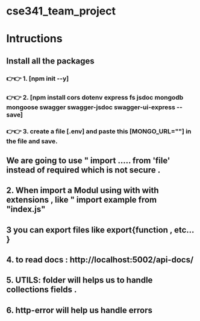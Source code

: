 # cse341_team_project
 # Intructions

 ## Install all the packages

 ### 👉👉 1. [npm init --y]
 ### 👉👉 2. [npm install cors dotenv express fs jsdoc mongodb mongoose swagger swagger-jsdoc swagger-ui-express --save]
 ### 👉👉 3. create a file [.env] and paste this [MONGO_URL=""] in the file and save.



 ## We are going to  use " import ..... from 'file' instead of  required  which is not  secure .
 ## 2. When import a  Modul  using with  with  extensions , like " import  example  from "index.js"

 ## 3 you can export files like  export{function , etc... }
 
 ## 4. to  read docs : http://localhost:5002/api-docs/



## 5. UTILS:  folder will helps us to handle collections fields .
## 6. http-error  will  help us handle errors 

